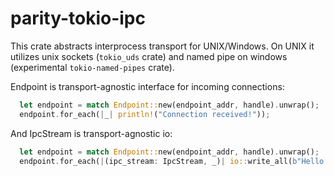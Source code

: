# parity-tokio-ipc

This crate abstracts interprocess transport for UNIX/Windows. On UNIX it utilizes unix sockets (`tokio_uds` crate) and named pipe on windows (experimental `tokio-named-pipes` crate). 

Endpoint is transport-agnostic interface for incoming connections:
```rust
  let endpoint = match Endpoint::new(endpoint_addr, handle).unwrap();
  endpoint.for_each(|_| println!("Connection received!"));
```

And IpcStream is transport-agnostic io:
```rust
  let endpoint = match Endpoint::new(endpoint_addr, handle).unwrap();
  endpoint.for_each(|(ipc_stream: IpcStream, _)| io::write_all(b"Hello!"));
```
